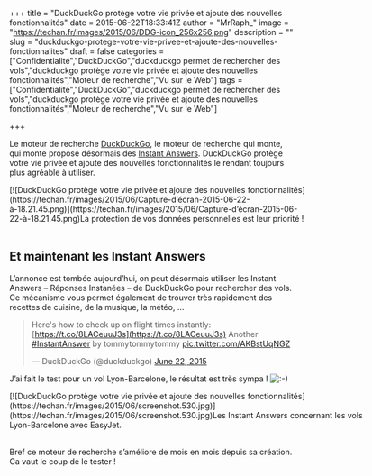 +++
title = "DuckDuckGo protège votre vie privée et ajoute des nouvelles fonctionnalités"
date = 2015-06-22T18:33:41Z
author = "MrRaph_"
image = "https://techan.fr/images/2015/06/DDG-icon_256x256.png"
description = ""
slug = "duckduckgo-protege-votre-vie-privee-et-ajoute-des-nouvelles-fonctionnalites"
draft = false
categories = ["Confidentialité","DuckDuckGo","duckduckgo permet de rechercher des vols","duckduckgo protège votre vie privée et ajoute des nouvelles fonctionnalités","Moteur de recherche","Vu sur le Web"]
tags = ["Confidentialité","DuckDuckGo","duckduckgo permet de rechercher des vols","duckduckgo protège votre vie privée et ajoute des nouvelles fonctionnalités","Moteur de recherche","Vu sur le Web"]

+++


Le moteur de recherche [DuckDuckGo](https://duckduckgo.com), le moteur de recherche qui monte, qui monte propose désormais des [Instant Answers](https://duckduckgo.com/tour#answers). DuckDuckGo protège votre vie privée et ajoute des nouvelles fonctionnalités le rendant toujours plus agréable à utiliser.

<div class="wp-caption aligncenter" id="attachment_1471" style="width: 526px">[![DuckDuckGo protège votre vie privée et ajoute des nouvelles fonctionnalités](https://techan.fr/images/2015/06/Capture-d’écran-2015-06-22-à-18.21.45.png)](https://techan.fr/images/2015/06/Capture-d’écran-2015-06-22-à-18.21.45.png)La protection de vos données personnelles est leur priorité !

</div> 


## Et maintenant les Instant Answers

L’annonce est tombée aujourd’hui, on peut désormais utiliser les Instant Answers – Réponses Instanées – de DuckDuckGo pour rechercher des vols. Ce mécanisme vous permet également de trouver très rapidement des recettes de cuisine, de la musique, la météo, …

> Here's how to check up on flight times instantly: [https://t.co/8LACeuuJ3s](https://t.co/8LACeuuJ3s) Another [#InstantAnswer](https://twitter.com/hashtag/InstantAnswer?src=hash) by tommytommytommy [pic.twitter.com/AKBstUqNGZ](http://t.co/AKBstUqNGZ)
> 
> — DuckDuckGo (@duckduckgo) [June 22, 2015](https://twitter.com/duckduckgo/status/612959479395651584)

<script async="" charset="utf-8" src="//platform.twitter.com/widgets.js"></script>

J’ai fait le test pour un vol Lyon-Barcelone, le résultat est très sympa ! ![:-)](http://blog.techan.fr/wp-includes/images/smilies/simple-smile.png)

<div class="wp-caption aligncenter" id="attachment_1463" style="width: 665px">[![DuckDuckGo protège votre vie privée et ajoute des nouvelles fonctionnalités](https://techan.fr/images/2015/06/screenshot.530.jpg)](https://techan.fr/images/2015/06/screenshot.530.jpg)Les Instant Answers concernant les vols Lyon-Barcelone avec EasyJet.

</div> 

Bref ce moteur de recherche s’améliore de mois en mois depuis sa création. Ca vaut le coup de le tester !


